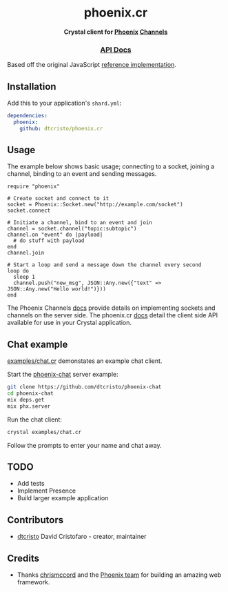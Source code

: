 <div align="center">
  <h1>phoenix.cr</h1>
  <p>
    <strong>
      Crystal client for <a href="http://phoenixframework.org/">Phoenix</a> <a href="https://hexdocs.pm/phoenix/channels.html">Channels</a>
    </strong>
  </p>
  <h3>
    <a href="https://dtcristo.github.io/phoenix.cr/">API Docs</a>
  </h3>
</div>

Based off the original JavaScript [reference implementation](https://github.com/phoenixframework/phoenix/blob/5ec246543e0950e10eab52aba333b644767c885e/assets/js/phoenix.js).

## Installation

Add this to your application's `shard.yml`:

```yaml
dependencies:
  phoenix:
    github: dtcristo/phoenix.cr
```

## Usage

The example below shows basic usage; connecting to a socket, joining a channel, binding to an event and sending messages.

```crystal
require "phoenix"

# Create socket and connect to it
socket = Phoenix::Socket.new("http://example.com/socket")
socket.connect

# Initiate a channel, bind to an event and join
channel = socket.channel("topic:subtopic")
channel.on "event" do |payload|
  # do stuff with payload
end
channel.join

# Start a loop and send a message down the channel every second
loop do
  sleep 1
  channel.push("new_msg", JSON::Any.new({"text" => JSON::Any.new("Hello world!")}))
end
```

The Phoenix Channels [docs](https://hexdocs.pm/phoenix/channels.html) provide details on implementing sockets and channels on the server side. The phoenix.cr [docs](https://dtcristo.github.io/phoenix.cr/) detail the client side API available for use in your Crystal application.

## Chat example

[examples/chat.cr](https://github.com/dtcristo/phoenix.cr/blob/master/examples/chat.cr) demonstates an example chat client.

Start the [phoenix-chat](https://github.com/dtcristo/phoenix-chat) server example:

```sh
git clone https://github.com/dtcristo/phoenix-chat
cd phoenix-chat
mix deps.get
mix phx.server
```

Run the chat client:

```sh
crystal examples/chat.cr
```

Follow the prompts to enter your name and chat away.

## TODO

- Add tests
- Implement Presence
- Build larger example application

## Contributors

- [dtcristo](https://github.com/dtcristo) David Cristofaro - creator, maintainer

## Credits

- Thanks [chrismccord](https://github.com/chrismccord) and the [Phoenix team](https://github.com/phoenixframework/phoenix/graphs/contributors) for building an amazing web framework.
